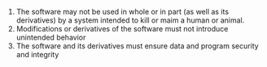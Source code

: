 1. The software may not be used in whole or in part (as well as its derivatives) by a system intended to kill or maim a human or animal.
2. Modifications or derivatives of the software must not introduce unintended behavior
3. The software and its derivatives must ensure data and program security and integrity
